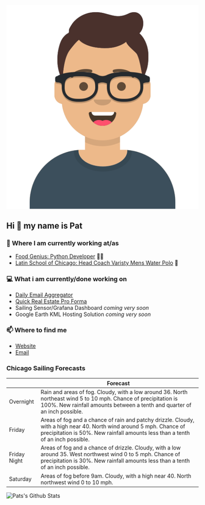[![Social banner for p-j-falconer](https://raw.githubusercontent.com/P-J-FALCONER/P-J-FALCONER/master/assets/avataaars.svg)](https://patfalconer.com/)
## Hi :wave: my name is Pat

### 💼 Where I am currently working at/as
- [Food Genius: Python Developer](https://getfoodgenius.com/) 🍔🐍
- [Latin School of Chicago: Head Coach Varisty Mens Water Polo](https://www.latinschool.org/) 🤽


### 💻 What i am currently/done working on
 - [Daily Email Aggregator](https://github.com/P-J-FALCONER/dott_daily_mail)
 - [Quick Real Estate Pro Forma](https://github.com/P-J-FALCONER/henry)
 - Sailing Sensor/Grafana Dashboard *coming very soon*
 - Google Earth KML Hosting Solution *coming very soon*

### 📫 Where to find me
 - [Website](https://patfalconer.com/)
 - [Email](mailto:patrick.j.falconer@gmail.com)


### Chicago Sailing Forecasts
|   | Forecast  |
|---|---|
| Overnight | Rain and areas of fog. Cloudy, with a low around 36. North northeast wind 5 to 10 mph. Chance of precipitation is 100%. New rainfall amounts between a tenth and quarter of an inch possible. |
| Friday | Areas of fog and a chance of rain and patchy drizzle. Cloudy, with a high near 40. North wind around 5 mph. Chance of precipitation is 50%. New rainfall amounts less than a tenth of an inch possible. |
| Friday Night | Areas of fog and a chance of drizzle. Cloudy, with a low around 35. West northwest wind 0 to 5 mph. Chance of precipitation is 30%. New rainfall amounts less than a tenth of an inch possible. |
| Saturday | Areas of fog before 9am. Cloudy, with a high near 40. North northwest wind 0 to 10 mph. |

![Pats's Github Stats](https://github-readme-stats.vercel.app/api?username=p-j-falconer&show_icons=true&theme=radical)
